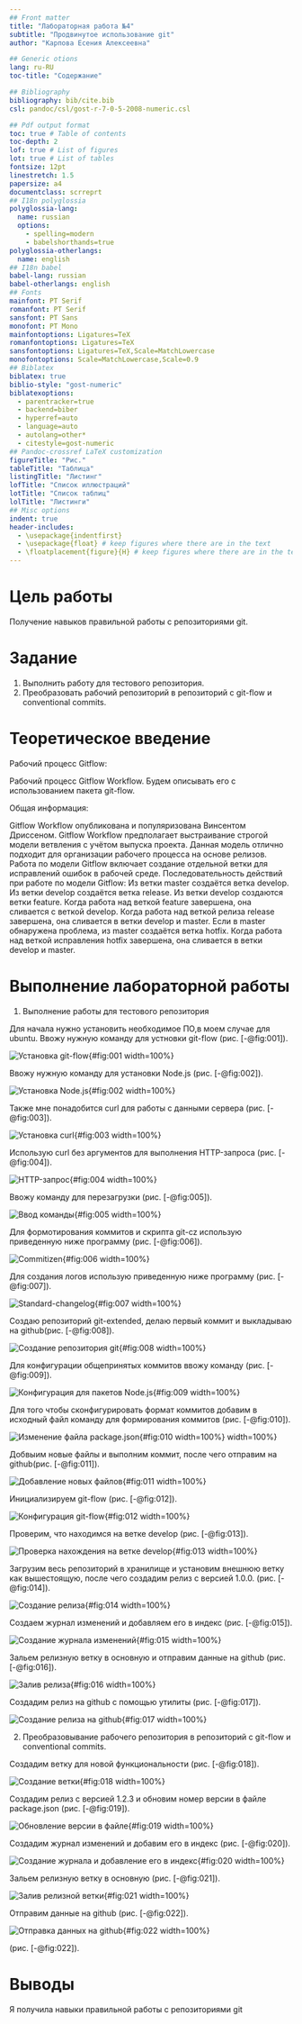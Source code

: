 ```yaml
---
## Front matter
title: "Лабораторная работа №4"
subtitle: "Продвинутое использование git"
author: "Карпова Есения Алексеевна"

## Generic otions
lang: ru-RU
toc-title: "Содержание"

## Bibliography
bibliography: bib/cite.bib
csl: pandoc/csl/gost-r-7-0-5-2008-numeric.csl

## Pdf output format
toc: true # Table of contents
toc-depth: 2
lof: true # List of figures
lot: true # List of tables
fontsize: 12pt
linestretch: 1.5
papersize: a4
documentclass: scrreprt
## I18n polyglossia
polyglossia-lang:
  name: russian
  options:
	- spelling=modern
	- babelshorthands=true
polyglossia-otherlangs:
  name: english
## I18n babel
babel-lang: russian
babel-otherlangs: english
## Fonts
mainfont: PT Serif
romanfont: PT Serif
sansfont: PT Sans
monofont: PT Mono
mainfontoptions: Ligatures=TeX
romanfontoptions: Ligatures=TeX
sansfontoptions: Ligatures=TeX,Scale=MatchLowercase
monofontoptions: Scale=MatchLowercase,Scale=0.9
## Biblatex
biblatex: true
biblio-style: "gost-numeric"
biblatexoptions:
  - parentracker=true
  - backend=biber
  - hyperref=auto
  - language=auto
  - autolang=other*
  - citestyle=gost-numeric
## Pandoc-crossref LaTeX customization
figureTitle: "Рис."
tableTitle: "Таблица"
listingTitle: "Листинг"
lofTitle: "Список иллюстраций"
lotTitle: "Список таблиц"
lolTitle: "Листинги"
## Misc options
indent: true
header-includes:
  - \usepackage{indentfirst}
  - \usepackage{float} # keep figures where there are in the text
  - \floatplacement{figure}{H} # keep figures where there are in the text
---
```


# Цель работы

Получение навыков правильной работы с репозиториями git.

# Задание

1. Выполнить работу для тестового репозитория.
2. Преобразовать рабочий репозиторий в репозиторий с git-flow и conventional commits.

# Теоретическое введение

Рабочий процесс Gitflow:

Рабочий процесс Gitflow Workflow. Будем описывать его с использованием пакета git-flow.

Общая информация:

Gitflow Workflow опубликована и популяризована Винсентом Дриссеном.
Gitflow Workflow предполагает выстраивание строгой модели ветвления с учётом выпуска проекта.
Данная модель отлично подходит для организации рабочего процесса на основе релизов.
Работа по модели Gitflow включает создание отдельной ветки для исправлений ошибок в рабочей среде.
Последовательность действий при работе по модели Gitflow:
Из ветки master создаётся ветка develop.
Из ветки develop создаётся ветка release.
Из ветки develop создаются ветки feature.
Когда работа над веткой feature завершена, она сливается с веткой develop.
Когда работа над веткой релиза release завершена, она сливается в ветки develop и master.
Если в master обнаружена проблема, из master создаётся ветка hotfix.
Когда работа над веткой исправления hotfix завершена, она сливается в ветки develop и master.


# Выполнение лабораторной работы

1. Выполнение работы для тестового репозитория

Для начала нужно установить необходимое ПО,в моем случае для ubuntu. Ввожу нужную команду для устновки git-flow (рис. [-@fig:001]).

![Установка git-flow](image/1.png){#fig:001 width=100%}

Ввожу нужную команду для установки Node.js (рис. [-@fig:002]).

![Установка Node.js](image/2.png){#fig:002 width=100%}

Также мне понадобится curl для работы с данными сервера (рис. [-@fig:003]).

![Установка curl](image/3.png){#fig:003 width=100%}

Использую curl без аргументов для выполнения HTTP-запроса (рис. [-@fig:004]).

![HTTP-запрос](image/4.png){#fig:004 width=100%}

Ввожу команду для перезагрузки (рис. [-@fig:005]).

![Ввод команды](image/5.png){#fig:005 width=100%}

Для формотирования коммитов и скрипта git-cz использую приведенную ниже программу (рис. [-@fig:006]).

![Commitizen](image/6.png){#fig:006 width=100%}

Для создания логов использую приведенную ниже программу (рис. [-@fig:007]).

![Standard-changelog](image/7.png){#fig:007 width=100%}

Создаю репозиторий git-extended, делаю первый коммит и выкладываю на github(рис. [-@fig:008]).

![Создание репозитория git](image/8.png){#fig:008 width=100%}

Для конфигурации общепринятых коммитов ввожу команду (рис. [-@fig:009]).

![Конфигурация для пакетов Node.js](image/9.png){#fig:009 width=100%}

Для того чтобы сконфигурировать формат коммитов добавим в исходный файл команду для формирования коммитов (рис. [-@fig:010]).

![Изменение файла package.json](image/10.png){#fig:010 width=100%} width=100%}

Добвыим новые файлы и выполним коммит, после чего отправим на github(рис. [-@fig:011]).

![Добавление новых файлов](image/11.png){#fig:011 width=100%}

Инициализируем git-flow (рис. [-@fig:012]).

![Конфигурация git-flow](image/12.png){#fig:012 width=100%}

Проверим, что находимся на ветке develop (рис. [-@fig:013]).

![Проверка нахождения на ветке develop](image/13.png){#fig:013 width=100%}

Загрузим весь репозиторий в хранилище и установим внешнюю ветку как вышестоящую, после чего создадим релиз с версией 1.0.0. (рис. [-@fig:014]).

![Создание релиза](image/14.png){#fig:014 width=100%}

Создаем журнал изменений и добавляем его в индекс (рис. [-@fig:015]).

![Создание журнала изменений](image/15.png){#fig:015 width=100%}

Зальем релизную ветку в основную и отправим данные на github (рис. [-@fig:016]).

![Залив релиза](image/16.png){#fig:016 width=100%}

Создадим релиз на github с помощью утилиты (рис. [-@fig:017]).

![Создание релиза на github](image/17.png){#fig:017 width=100%}

2. Преобразовывание рабочего репозитория в репозиторий с git-flow и conventional commits.

Создадим ветку для новой функциональности (рис. [-@fig:018]).

![Создание ветки](image/18.png){#fig:018 width=100%}

Создадим релиз с версией 1.2.3 и обновим номер версии в файле package.json (рис. [-@fig:019]).

![Обновление версии в файле](image/19.png){#fig:019 width=100%}

Создадим журнал изменений и добавим его в индекс (рис. [-@fig:020]).

![Создание журнала и добавление его в индекс](image/20.png){#fig:020 width=100%}

Зальем релизную ветку в основную (рис. [-@fig:021]).

![Залив релизной ветки](image/21.png){#fig:021 width=100%}

Отправим данные на github (рис. [-@fig:022]).

![Отправка данных на github](image/22.png){#fig:022 width=100%}

(рис. [-@fig:022]).

# Выводы

Я получила навыки правильной работы с репозиториями git

